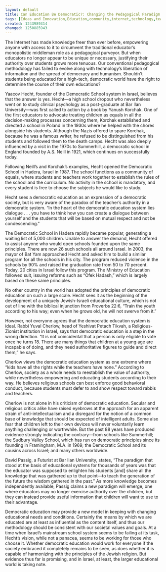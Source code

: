 ```yaml
---
layout: default
title: Can Education Be Democratic?: Changing the Pedagogical Paradigm
tags: [Ideas and Innovation,Education,community,internet,technology,teacher/student dynamics,democratic school]
created: 1243989314
changed: 1250885943
---
```

<p>The Internet has made knowledge freer than ever before, empowering anyone with access to it to circumvent the traditional educator&rsquo;s monopolistic middleman role as a pedagogical purveyor. But when educators no longer appear to be unique or necessary, justifying their authority over students grows more tenuous. Our conventional pedagogical methodology has failed to evolve along with technology&rsquo;s liberation of information and the spread of democracy and humanism. Shouldn&rsquo;t students being educated for a high-tech, democratic world have the right to determine the course of their own educations?</p>
<p>Yaacov Hecht, founder of the Democratic School system in Israel, believes that the answer is yes. Hecht&mdash;a high school dropout who nevertheless went on to study clinical psychology as a post-graduate at Bar Ilan University&mdash;was first called to action by a book by Yanush Korchak. One of the first educators to advocate treating children as equals in all the decision-making processes concerning them, Korchak established and directed a school in Poland in the 1930s where he helped with the chores alongside his students. Although the Nazis offered to spare Korchak, because he was a famous writer, he refused to be distinguished from his students and followed them to the death camps. Hecht was also deeply influenced by a visit in the 1970s to Summerhill, a democratic school in England founded by A.S. Neill in 1921, which continues on successfully today.</p>
<p>Following Neill&rsquo;s and Korchak&rsquo;s examples, Hecht opened the Democratic School in Hadera, Israel in 1987. The school functions as a community of equals, where students and teachers work together to establish the rules of the school and the curriculum. No activity in the school is mandatory, and every student is free to choose the subjects he would like to study.</p>
<p>Hecht sees a democratic education as an expression of a democratic society, but is very aware of the paradox of the teacher&rsquo;s authority in a democratic system. &ldquo;In the heart of the democratic education system lies dialogue . . . you have to think how you can create a dialogue between yourself and the students that will be based on mutual respect and not be condescending.&rdquo;</p>
<p>The Democratic School in Hadera rapidly became popular, generating a waiting list of 5,000 children. Unable to answer the demand, Hecht offered to assist anyone who would open schools founded upon the same principles. There are now 26 such schools all around Israel. In 2003, the mayor of Bat Yam approached Hecht and asked him to build a similar program for all the schools in his city. The program reduced violence in the schools by 90% and raised the graduation rate from 50 to 70 percent. Today, 20 cities in Israel follow this program. The Ministry of Education followed suit, issuing reforms such as &ldquo;Ofek Hadash,&rdquo; which is largely based on these same principles.</p>
<p>No other country in the world has adopted the principles of democratic education on such a large scale. Hecht sees it as the beginning of the development of a uniquely Jewish-Israeli educational culture, which is not out of line with the biblical injunction from Proverbs 22:6, &ldquo;Train the youth according to his way; even when he grows old, he will not swerve from it.&rdquo;</p>
<p>However, not everyone agrees that the democratic education system is ideal. Rabbi Yuval Cherlow, head of Yeshivat Petach Tikvah, a Religious-Zionist institution in Israel, says that democratic education is a step in the wrong direction. &ldquo;It is not coincidental that a person is only eligible to vote once he turns 18. There are many things that children at a young age are incapable of doing, and they need authoritative figures to guide and direct them,&rdquo; he says.</p>
<p>Cherlow views the democratic education system as one extreme where &ldquo;kids have all the rights while the teachers have none.&rdquo; According to Cherlow, society as a whole needs to reestablish the value of authority, while nevertheless empowering and educating students according to their way. He believes religious schools can best enforce good behavioral conduct, because students must defer to and show respect toward rabbis and teachers.</p>
<p>Cherlow is not alone in his criticism of democratic education. Secular and religious critics alike have raised eyebrows at the approach for an apparent strain of anti-intellectualism and a disregard for the notion of a common base of knowledge that should be expected of intelligent adults. Some also fear that children left to their own devices will never voluntarily learn anything challenging or worthwhile. But the past 88 years have produced evidence strongly indicating the contrary&mdash;from schools like Summerhill; the Sudbury Valley School, which has run on democratic principles since its founding in Framingham, M.A. in 1969; the Democratic School and its cousins across Israel; and many others worldwide.</p>
<p>David Passig, a Futurist at Bar Ilan University, states, &ldquo;The paradigm that stood at the basis of educational systems for thousands of years was that the educator was supposed to enlighten his students [and] share all the knowledge that was gathered up to that point&mdash;to teach the generation of the future the wisdom gathered in the past.&rdquo; As more knowledge becomes independently available, Passig claims a new paradigm will emerge, one where educators may no longer exercise authority over the children, but they can instead provide useful information that children will want to use to their advantage.</p>
<p>Democratic education may provide a new model in keeping with changing educational needs and conditions. Certainly the means by which we are educated are at least as influential as the content itself, and thus our methodology should be consistent with our societal values and goals. At a time when Israel&rsquo;s mainstream school system seems to be failing at its task, Hecht&rsquo;s vision, while not a panacea, seems to be working for those who choose it. Whether democratic education would work for everyone if the society embraced it completely remains to be seen, as does whether it is capable of harmonizing with the principles of the Jewish religion. But evidence thus far is promising, and in Israel, at least, the larger educational world is taking note.</p>